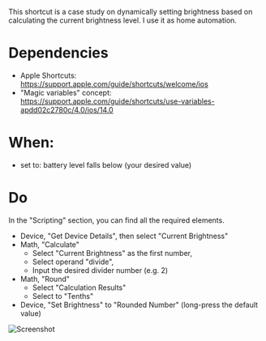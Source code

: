 This shortcut is a case study on dynamically setting brightness based on calculating the current brightness level.
I use it as home automation.

# Dependencies
- Apple Shortcuts: https://support.apple.com/guide/shortcuts/welcome/ios
- "Magic variables" concept: https://support.apple.com/guide/shortcuts/use-variables-apdd02c2780c/4.0/ios/14.0
# When:
- set to: battery level falls below (your desired value)

# Do
In the "Scripting" section, you can find all the required elements.
- Device, "Get Device Details", then select "Current Brightness"
- Math, "Calculate"
  - Select "Current Brightness" as the first number, 
  - Select operand "divide", 
  - Input the desired divider number (e.g. 2)
- Math, "Round"
  - Select "Calculation Results"
  - Select to "Tenths"
- Device, "Set Brightness" to "Rounded Number" (long-press the default value)

![Screenshot](https://user-images.githubusercontent.com/5004428/125288259-37d28680-e31e-11eb-82d2-85f73421dde9.jpeg)
